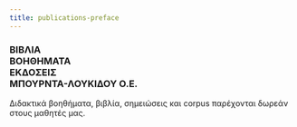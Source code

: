 ```yaml
---
title: publications-preface
---
```


### ΒΙΒΛΙΑ <br> ΒΟΗΘΗΜΑΤΑ <br> ΕΚΔΟΣΕΙΣ <br> ΜΠΟΥΡΝΤΑ-ΛΟΥΚΙΔΟΥ Ο.Ε.


Διδακτικά βοηθήματα, βιβλία, σημειώσεις και corpus παρέχονται δωρεάν στους μαθητές μας. 
